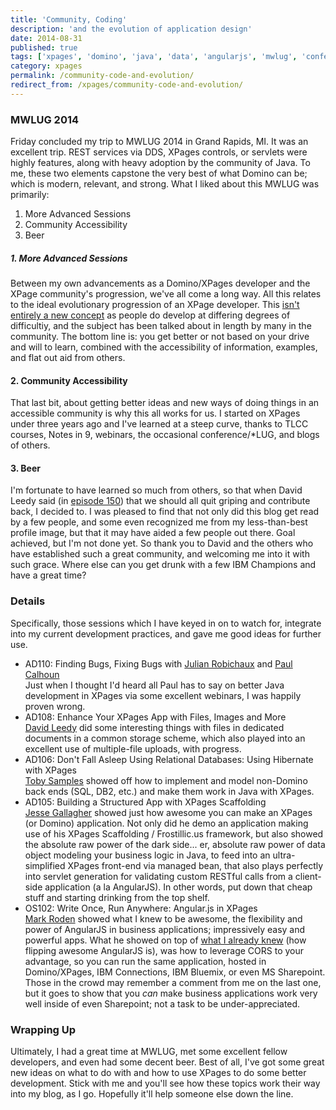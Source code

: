 ```yaml
---
title: 'Community, Coding'
description: 'and the evolution of application design'
date: 2014-08-31
published: true
tags: ['xpages', 'domino', 'java', 'data', 'angularjs', 'mwlug', 'conference']
category: xpages
permalink: /community-code-and-evolution/
redirect_from: /xpages/community-code-and-evolution/
---
```


### MWLUG 2014

Friday concluded my trip to MWLUG 2014 in Grand Rapids, MI. It was an excellent trip. REST services via DDS, XPages controls, or servlets were highly features, along with heavy adoption by the community of Java. To me, these two elements capstone the very best of what Domino can be; which is modern, relevant, and strong. What I liked about this MWLUG was primarily:

1. More Advanced Sessions
2. Community Accessibility
3. Beer

##### 1. More Advanced Sessions

Between my own advancements as a Domino/XPages developer and the XPage community's progression, we've all come a long way. All this relates to the ideal evolutionary progression of an XPage developer. This [isn't entirely a new concept](https://heidloff.net/home.nsf/dx/08172011032738AMNHEART.htm) as people do develop at differing degrees of difficultiy, and the subject has been talked about in length by many in the community. The bottom line is: you get better or not based on your drive and will to learn, combined with the accessibility of information, examples, and flat out aid from others.

#### 2. Community Accessibility

That last bit, about getting better ideas and new ways of doing things in an accessible community is why this all works for us. I started on XPages under three years ago and I've learned at a steep curve, thanks to TLCC courses, Notes in 9, webinars, the occasional conference/\*LUG, and blogs of others.

#### 3. Beer

I'm fortunate to have learned so much from others, so that when David Leedy said (in [episode 150](https://notesin9.com/index.php/2014/08/01/notesin9-150-announcing-filevault-for-xpages/)) that we should all quit griping and contribute back, I decided to. I was pleased to find that not only did this blog get read by a few people, and some even recognized me from my less-than-best profile image, but that it may have aided a few people out there. Goal achieved, but I'm not done yet. So thank you to David and the others who have established such a great community, and welcoming me into it with such grace. Where else can you get drunk with a few IBM Champions and have a great time?

### Details

Specifically, those sessions which I have keyed in on to watch for, integrate into my current development practices, and gave me good ideas for further use.

- AD110: Finding Bugs, Fixing Bugs with [Julian Robichaux](https://twitter.com/jrobichaux) and [Paul Calhoun](https://twitter.com/ptcalhoun) <br />Just when I thought I'd heard all Paul has to say on better Java development in XPages via some excellent webinars, I was happily proven wrong.
- AD108: Enhance Your XPages App with Files, Images and More
  <br />[David Leedy](https://twitter.com/DavidLeedy) did some interesting things with files in dedicated documents in a common storage scheme, which also played into an excellent use of multiple-file uploads, with progress.
- AD106: Don't Fall Asleep Using Relational Databases: Using Hibernate with XPages
  <br />[Toby Samples](https://twitter.com/tsamples) showed off how to implement and model non-Domino back ends (SQL, DB2, etc.) and make them work in Java with XPages.
- AD105: Building a Structured App with XPages Scaffolding
  <br />[Jesse Gallagher](https://twitter.com/Gidgerby) showed just how awesome you can make an XPages (or Domino) application. Not only did he demo an application making use of his XPages Scaffolding / Frostillic.us framework, but also showed the absolute raw power of the dark side... er, absolute raw power of data object modeling your business logic in Java, to feed into an ultra-simplified XPages front-end via managed bean, that also plays perfectly into servlet generation for validating custom RESTful calls from a client-side application (a la AngularJS). In other words, put down that cheap stuff and starting drinking from the top shelf.
- OS102: Write Once, Run Anywhere: Angular.js in XPages
  <br />[Mark Roden](https://twitter.com/MarkyRoden) showed what I knew to be awesome, the flexibility and power of AngularJS in business applications; impressively easy and powerful apps. What he showed on top of [what I already knew](https://xomino.com/category/angular-in-xpages/) (how flipping awesome AngularJS is), was how to leverage CORS to your advantage, so you can run the same application, hosted in Domino/XPages, IBM Connections, IBM Bluemix, or even MS Sharepoint. Those in the crowd may remember a comment from me on the last one, but it goes to show that you _can_ make business applications work very well inside of even Sharepoint; not a task to be under-appreciated.

### Wrapping Up

Ultimately, I had a great time at MWLUG, met some excellent fellow developers, and even had some decent beer. Best of all, I've got some great new ideas on what to do with and how to use XPages to do some better development. Stick with me and you'll see how these topics work their way into my blog, as I go. Hopefully it'll help someone else down the line.
